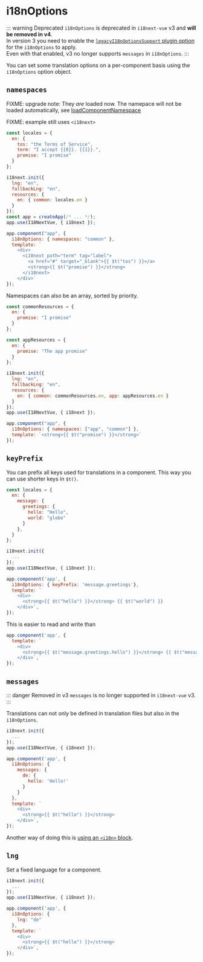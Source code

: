 # i18nOptions

::: warning Deprecated
`i18nOptions` is deprecated in `i18next-vue` v3 and **will be removed in v4**.  
In version 3 you need to enable the [`legacyI18nOptionsSupport` plugin option](/guide/started.html#plugin-options) for the `i18nOptions` to apply.  
Even with that enabled, v3 no longer supports `messages` in `i18nOptions`.
:::

You can set some translation options on a per-component basis using the `i18nOptions` option object.

## `namespaces`

FIXME: upgrade note: They *are* loaded now.
The namepace will not be loaded automatically, see [loadComponentNamespace](/guide/started.html#init)

FIXME: example still uses `<i18next>`

```javascript
const locales = {
  en: {
    tos: "the Terms of Service",
    term: "I accept {{0}}. {{1}}.",
    promise: "I promise"
  }
};

i18next.init({
  lng: "en",
  fallbackLng: "en",
  resources: {
    en: { common: locales.en }
  }
});
const app = createApp(/* ... */);
app.use(I18NextVue, { i18next });

app.component("app", {
  i18nOptions: { namespaces: "common" },
  template: `
    <div>
      <i18next path="term" tag="label">
        <a href="#" target="_blank">{{ $t("tos") }}</a>
        <strong>{{ $t("promise") }}</strong>
      </i18next>
    </div>`
});
```

Namespaces can also be an array, sorted by priority.

```javascript
const commonResources = {
  en: {
    promise: "I promise"
  }
};

const appResources = {
  en: {
    promise: "The app promise"
  }
};

i18next.init({
  lng: "en",
  fallbackLng: "en",
  resources: {
    en: { common: commonResources.en, app: appResources.en }
  }
});
app.use(I18NextVue, { i18next });

app.component("app", {
  i18nOptions: { namespaces: ["app", "common"] },
  template: `<strong>{{ $t("promise") }}</strong>`
});
```

## `keyPrefix`

You can prefix all keys used for translations in a component. This way you can use shorter keys in `$t()`.

```javascript
const locales = {
  en: {
    message: {
      greetings: {
        hello: "Hello",
        world: "globe"
      }
    },
  }
};

i18next.init({
  ...
});
app.use(I18NextVue, { i18next });

app.component('app', {
  i18nOptions: { keyPrefix: 'message.greetings'},
  template: `
    <div>
      <strong>{{ $t("hello") }}</strong> {{ $t("world") }}
    </div>`,
});
```

This is easier to read and write than 
```js
app.component('app', {
  template: `
    <div>
      <strong>{{ $t("message.greetings.hello") }}</strong> {{ $t("message.greetings.world") }}
    </div>`,
});
```

## `messages`
::: danger Removed in v3
`messages` is no longer supported in `i18next-vue` v3.
:::

Translations can not only be defined in translation files but also in the `i18nOptions`.

```javascript
i18next.init({
  ...
});
app.use(I18NextVue, { i18next });

app.component('app', {
  i18nOptions: {
    messages: {
      de: {
        hello: 'Hello!'
      }
    }
  },
  template: `
    <div>
      <strong>{{ $t("hello") }}</strong>
    </div>`,
});
```

Another way of doing this is [using an `<i18n>` block](./single-file-component.md).

## `lng`

Set a fixed language for a component.

```javascript
i18next.init({
  ...
});
app.use(I18NextVue, { i18next });

app.component('app', {
  i18nOptions: {
    lng: "de"
  },
  template: `
    <div>
      <strong>{{ $t("hello") }}</strong>
    </div>`,
});
```
